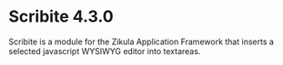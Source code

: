 Scribite 4.3.0
==============

Scribite is a module for the Zikula Application Framework that inserts a 
selected javascript WYSIWYG editor into textareas.